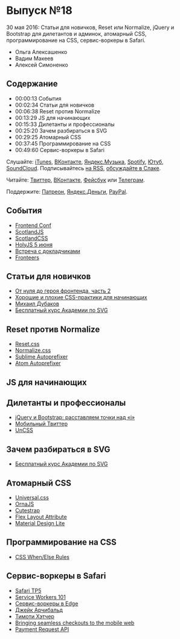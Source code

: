 # Выпуск №18

30 мая 2016: Статьи для новичков, Reset или Normalize, jQuery и Bootstrap для дилетантов и админок, атомарный CSS, программирование на CSS, сервис-воркеры в Safari.

- Ольга Алексашенко
- Вадим Макеев
- Алексей Симоненко

## Содержание

- 00:00:13 События
- 00:02:34 Статьи для новичков
- 00:06:38 Reset против Normalize
- 00:13:29 JS для начинающих
- 00:15:33 Дилетанты и профессионалы
- 00:25:20 Зачем разбираться в SVG
- 00:29:25 Атомарный CSS
- 00:37:45 Программирование на CSS
- 00:49:60 Сервис-воркеры в Safari

Слушайте: [iTunes](https://itunes.apple.com/podcast/id1080500016), [ВКонтакте](https://vk.com/podcasts-32017543), [Яндекс.Музыка](https://music.yandex.ru/album/6245956), [Spotify](https://open.spotify.com/show/3rzAcADjpBpXt73L0epTjV), [Ютуб](https://www.youtube.com/playlist?list=PLMBnwIwFEFHcwuevhsNXkFTcadeX5R1Go), [SoundCloud](https://soundcloud.com/web-standards). Подписывайтесь [на RSS](https://web-standards.ru/podcast/feed/), [обсуждайте в Слаке](http://slack.web-standards.ru/).

Читайте: [Твиттер](https://twitter.com/webstandards_ru), [ВКонтакте](https://vk.com/webstandards_ru), [Фейсбук](https://www.facebook.com/webstandardsru) или [Телеграм](https://t.me/webstandards_ru).

Поддержите: [Патреон](https://www.patreon.com/webstandards_ru), [Яндекс.Деньги](https://money.yandex.ru/to/41001119329753), [PayPal](https://www.paypal.me/pepelsbey).

## События

- [Frontend Conf](http://frontendconf.ru/)
- [ScotlandJS](http://scotlandjs.com/)
- [ScotlandCSS](http://scotlandcss.com/)
- [HolyJS 5 июня](http://holyjs.ru/)
- [Встреча с докладчиками](https://vk.com/spb_frontend_meetup_160530)
- [Fronteers](https://fronteers.nl/congres/2016)

## Статьи для новичков

- [От нуля до героя фронтенда, часть 2](https://medium.com/p/25f19e56eb29)
- [Хорошие и плохие CSS-практики для начинающих](https://medium.com/p/619289ce8bae)
- [Михаил Дубаков](https://www.ozon.ru/person/1099694/)
- [Бесплатный курс Академии по SVG](https://htmlacademy.ru/courses/130)

## Reset против Normalize

- [Reset.css](http://meyerweb.com/eric/tools/css/reset/)
- [Normalize.css](https://necolas.github.io/normalize.css/)
- [Sublime Autoprefixer](https://github.com/sindresorhus/sublime-autoprefixer)
- [Atom Autoprefixer](https://github.com/sindresorhus/atom-autoprefixer)

## JS для начинающих

## Дилетанты и профессионалы

- [jQuery и Bootstrap: расставляем точки над «i»](http://frontender.info/whats-wrong-with-jquery-and-bootstrap/)
- [Мобильный Твиттер](https://mobile.twitter.com/)
- [UnCSS](https://github.com/giakki/uncss)

## Зачем разбираться в SVG

- [Бесплатный курс Академии по SVG](https://htmlacademy.ru/courses/130)

## Атомарный CSS

- [Universal.css](https://github.com/marmelab/universal.css#readme)
- [OrnaJS](http://ornaorg.github.io/)
- [Cutestrap](https://www.cutestrap.com/)
- [Flex Layout Attribute](http://progressivered.com/fla/)
- [Material Design Lite](https://getmdl.io/)

## Программирование на CSS

- [CSS When/Else Rules](https://tabatkins.github.io/specs/css-when-else/)

## Сервис-воркеры в Safari

- [Safari TP5](https://webkit.org/blog/6415/release-notes-for-safari-technology-preview-5/)
- [Service Workers 101](https://github.com/delapuente/service-workers-101#readme)
- [Сервис-воркеры в Edge](https://developer.microsoft.com/en-us/microsoft-edge/platform/status/serviceworker)
- [Джейк Арчибальд](https://twitter.com/jaffathecake)
- [Тимоти Хэтчер](https://twitter.com/xeenon)
- [Bringing seamless checkouts to the mobile web](https://youtu.be/yelPlCVZLEE)
- [Payment Request API](https://w3c.github.io/browser-payment-api/specs/paymentrequest.html)
